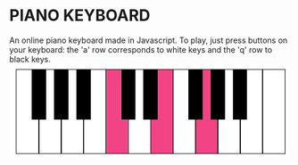 PIANO KEYBOARD
==============

An online piano keyboard made in Javascript. To play, just press buttons on your keyboard: the 'a' row corresponds to white keys and the 'q' row to black keys.
![](screenshot.png)

